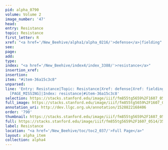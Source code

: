 ```yaml
---
pid: alpha_0790
volume: Volume 2
image_number: '47'
head: 
entry: Resistance
topic: Resistance
first_letter: R
xref: "<a href='/New_Beehive/alpha1/alpha_0216/'>defense</a>|fielding"
see: 
page: 
add: 
type: 
index: "<a href='/New_Beehive/index4/index_3388/'>resistance</a>"
insertion_xref: 
insertion: 
item: "#item-36a15c3c8"
unparsed: 
line: 'Entry: Resistance|Topic: Resistance|Xref: defense|Xref: fielding|Xref: 4640
  [PAGE_MISSING]|Index: resistance|#item-36a15c3c8'
selection: https://stacks.stanford.edu/image/iiif/fm855tg5659%2F1607_0514/356,3944,2991,393/full/0/default.jpg
full_image: https://stacks.stanford.edu/image/iiif/fm855tg5659%2F1607_0514/full/full/0/default.jpg
annotation_uri: http://dev.llgc.org.uk/annotation/1528822168406
order: '790'
thumbnail: https://stacks.stanford.edu/image/iiif/fm855tg5659%2F1607_0514/356,3944,600,180/250,/0/default.jpg
full: https://stacks.stanford.edu/image/iiif/fm855tg5659%2F1607_0514/356,3944,2991,393/full/0/default.jpg
label: Resistance
location: "<a href='/New_Beehive/toc/toc2_037/'>Full Page</a>"
layout: alpha_item
collection: alpha4
---
```

